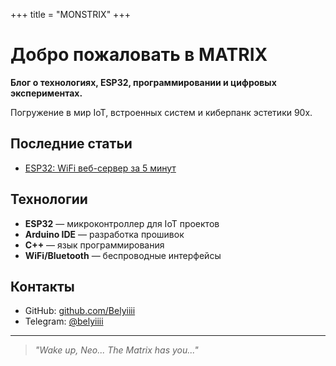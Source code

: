 +++
title = "MONSTRIX"
+++

# Добро пожаловать в MATRIX

**Блог о технологиях, ESP32, программировании и цифровых экспериментах.**

Погружение в мир IoT, встроенных систем и киберпанк эстетики 90х.

## Последние статьи

- [ESP32: WiFi веб-сервер за 5 минут](/posts/esp32-wifi-server/)

## Технологии

- **ESP32** — микроконтроллер для IoT проектов
- **Arduino IDE** — разработка прошивок  
- **C++** — язык программирования
- **WiFi/Bluetooth** — беспроводные интерфейсы

## Контакты

- GitHub: [github.com/Belyiiii](https://github.com/Belyiiii)
- Telegram: [@belyiiii](https://t.me/belyiiii)

---

> *"Wake up, Neo... The Matrix has you..."*
